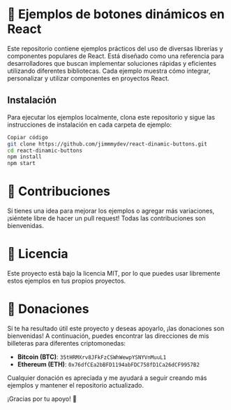 # 📄 Ejemplos de botones dinámicos en React

Este repositorio contiene ejemplos prácticos del uso de diversas librerías y componentes populares de React. Está diseñado como una referencia para desarrolladores que buscan implementar soluciones rápidas y eficientes utilizando diferentes bibliotecas. Cada ejemplo muestra cómo integrar, personalizar y utilizar componentes en proyectos React.

## Instalación
Para ejecutar los ejemplos localmente, clona este repositorio y sigue las instrucciones de instalación en cada carpeta de ejemplo:

```bash
Copiar código
git clone https://github.com/jimmmydev/react-dinamic-buttons.git
cd react-dinamic-buttons
npm install
npm start
```
# 🤝 Contribuciones
Si tienes una idea para mejorar los ejemplos o agregar más variaciones, ¡siéntete libre de hacer un pull request! Todas las contribuciones son bienvenidas.


# 📜 Licencia
Este proyecto está bajo la licencia MIT, por lo que puedes usar libremente estos ejemplos en tus propios proyectos.


# 🙏 Donaciones

Si te ha resultado útil este proyecto y deseas apoyarlo, ¡las donaciones son bienvenidas! A continuación, puedes encontrar las direcciones de mis billeteras para diferentes criptomonedas:

- **Bitcoin (BTC)**: `35tHRMXrv8JFkFzCSWhWewpYSNYVnMuuL1`
- **Ethereum (ETH)**: `0x76dfCEa2bBFD1194abFDC758fD1Ca26dCF9957B2`

Cualquier donación es apreciada y me ayudará a seguir creando más ejemplos y mantener el repositorio actualizado.

¡Gracias por tu apoyo! 🙌
